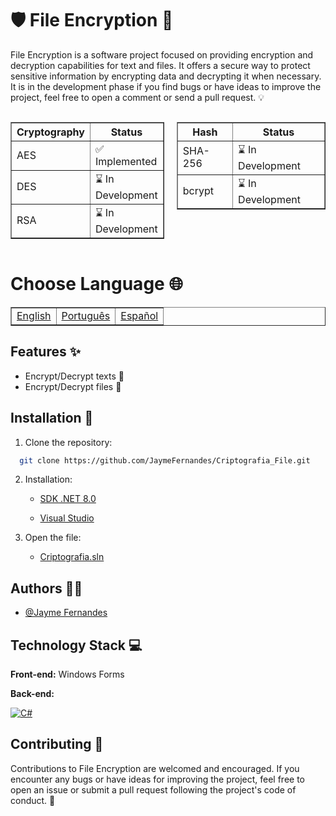 
# 🛡️ File Encryption 📜

File Encryption is a software project focused on providing encryption and decryption capabilities for text and files.
It offers a secure way to protect sensitive information by encrypting data and decrypting it when necessary.
It is in the development phase if you find bugs or have ideas to improve the project, feel free to open a comment or send a pull request. 💡

<div style="display: flex;">
  <div style="flex: 1; margin-right: 10px;">
    <table border="1">
      <tr>
        <th>Cryptography</th>
        <th>Status</th>
      </tr>
      <tr>
        <td>AES</td>
        <td>✅ Implemented</td>
      </tr>
      <tr>
        <td>DES</td>
        <td>⌛ In Development</td>
      </tr>
      <tr>
        <td>RSA</td>
        <td>⌛ In Development</td>
      </tr>
    </table>
  </div>
  <div style="flex: 1; margin-left: 10px;">
    <table border="1">
      <tr>
        <th>Hash</th>
        <th>Status</th>
      </tr>
      <tr>
        <td>SHA-256</td>
        <td>⌛ In Development</td>
      </tr>
      <tr>
        <td>bcrypt</td>
        <td>⌛ In Development</td>
      </tr>
    </table>
  </div>
</div>


# Choose Language 🌐

<table border=1>
  <tr>
    <td><a href="https://github.com/JaymeFernandes/Criptografia_File/blob/master/README.md">English</a></td>
    <td><a href="https://github.com/JaymeFernandes/Criptografia_File/blob/master/README_pt.md">Português</a></td>
    <td><a href="https://github.com/JaymeFernandes/Criptografia_File/blob/master/README_es.md">Español</a></td>
  </tr>
</table>

## Features ✨

- Encrypt/Decrypt texts 🔐
- Encrypt/Decrypt files 📁

## Installation 🚀

1. Clone the repository:

```bash
  git clone https://github.com/JaymeFernandes/Criptografia_File.git
```

2. Installation:

    - [SDK .NET 8.0](https://download.visualstudio.microsoft.com/download/pr/cb56b18a-e2a6-4f24-be1d-fc4f023c9cc8/be3822e20b990cf180bb94ea8fbc42fe/dotnet-sdk-8.0.101-win-x64.exe)

    - [Visual Studio](https://visualstudio.microsoft.com/pt-br/)

3. Open the file:

    - [Criptografia.sln](Criptografia.sln)

## Authors 👨‍💻

- [@Jayme Fernandes](https://github.com/JaymeFernandes)


## Technology Stack 💻

**Front-end:** Windows Forms

**Back-end:** 

[![C#](https://img.shields.io/badge/C%23-239120?style=for-the-badge&logo=c-sharp&logoColor=white)](https://dotnet.microsoft.com/pt-br/languages/csharp)

## Contributing 🤝

Contributions to File Encryption are welcomed and encouraged. If you encounter any bugs or have ideas for improving the project, feel free to open an issue or submit a pull request following the project's code of conduct. 🙏

